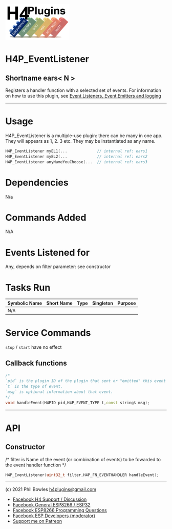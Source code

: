 ![H4P Logo](/assets/DiagLogo.jpg)

# H4P_EventListener

## Shortname ears< N >

Registers a handler function with a selected set of events. 
For information on how to use this plugin, see [Event Listeners, Event Emitters and logging](events.md)

---

# Usage

H4P_EventListener is a multiple-use plugin: there can be many in one app. 
They will appears as <base shortname>1, <base shortname>2. <base shortname>3 etc. 
They may be instantiated as any name.

```cpp
H4P_EventListener myEL1(...             // internal ref: ears1
H4P_EventListener myEL2(...             // internal ref: ears2
H4P_EventListener anyNameYouChoose(...  // internal ref: ears3
```

# Dependencies

N/a

# Commands Added

N/A

# Events Listened for

Any, depends on filter parameter: see constructor

# Tasks Run

| Symbolic Name | Short Name | Type | Singleton | Purpose |
| :----------   | :--------- | :--- | :-------: | :---    |
|N/A| | | | |

# Service Commands

`stop` / `start` have no effect

## Callback functions

```cpp
/*
`pid` is the plugin ID of the plugin that sent or "emitted" this event
`t` is the type of event.
`msg` is optional information about that event.
*/
void handleEvent(H4PID pid,H4P_EVENT_TYPE t,const string& msg);
```

---

# API

## Constructor
/*
filter is Name of the event (or combination of events) to be fowarded to the event handler function
*/

```cpp
H4P_EventListener(uint32_t filter,H4P_FN_EVENTHANDLER handleEvent);
```

---

(c) 2021 Phil Bowles h4plugins@gmail.com

* [Facebook H4  Support / Discussion](https://www.facebook.com/groups/444344099599131/)
* [Facebook General ESP8266 / ESP32](https://www.facebook.com/groups/2125820374390340/)
* [Facebook ESP8266 Programming Questions](https://www.facebook.com/groups/esp8266questions/)
* [Facebook ESP Developers (moderator)](https://www.facebook.com/groups/ESP8266/)
* [Support me on Patreon](https://patreon.com/esparto)